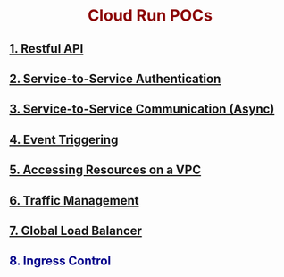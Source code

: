 # Cloud Run POCs

## [1. Restful API](employee-api/README.md)

## [2. Service-to-Service Authentication](employee-client/README.md)

## [3. Service-to-Service Communication (Async)](async/README.md)

## [4. Event Triggering](event-trigger/README.md)

## [5. Accessing Resources on a VPC](redis/README.md)

## [6. Traffic Management](traffic-mgmt/README.md)

## [7. Global Load Balancer](glb/README.md)

## 8. Ingress Control



<style>
    h1 {
        color: DarkRed;
        text-align: center;
    }
    h2 {
        color: DarkBlue;
    }
    h3 {
        color: DarkGreen;
    }
    h4 {
        color: DarkMagenta;
    }
    strong {
        color: Maroon;
    }
    em {
        color: Maroon;
    }
    img {
        display: block;
        margin-left: auto;
        margin-right: auto
    }
    code {
        color: SlateBlue;
    }
    mark {
        background-color:GoldenRod;
    }
</style>